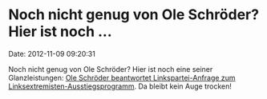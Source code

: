 Noch nicht genug von Ole Schröder? Hier ist noch \...
=====================================================

Date: 2012-11-09 09:20:31

Noch nicht genug von Ole Schröder? Hier ist noch eine seiner
Glanzleistungen: [Ole Schröder beantwortet Linkspartei-Anfrage zum
Linksextremisten-Ausstiegsprogramm](http://dokumente.linksfraktion.net/mdb/4202464200.pdf).
Da bleibt kein Auge trocken!
